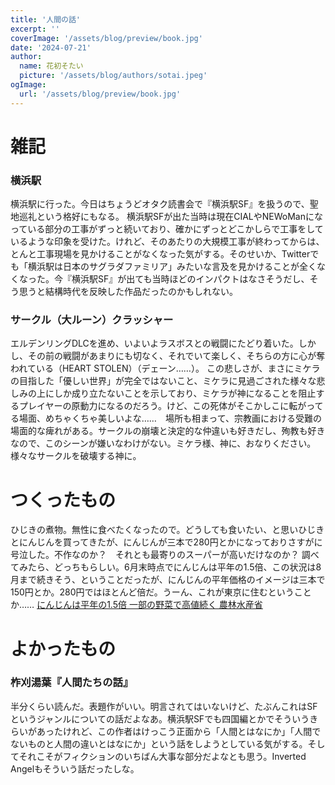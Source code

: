 ```yaml
---
title: '人間の話'
excerpt: ''
coverImage: '/assets/blog/preview/book.jpg'
date: '2024-07-21'
author:
  name: 花初そたい
  picture: '/assets/blog/authors/sotai.jpeg'
ogImage:
  url: '/assets/blog/preview/book.jpg'
---
```

# 雑記
### 横浜駅
横浜駅に行った。今日はちょうどオタク読書会で『横浜駅SF』を扱うので、聖地巡礼という格好にもなる。
横浜駅SFが出た当時は現在CIALやNEWoManになっている部分の工事がずっと続いており、確かにずっとどこかしらで工事をしているような印象を受けた。けれど、そのあたりの大規模工事が終わってからは、とんと工事現場を見かけることがなくなった気がする。そのせいか、Twitterでも「横浜駅は日本のサグラダファミリア」みたいな言及を見かけることが全くなくなった。今『横浜駅SF』が出ても当時ほどのインパクトはなさそうだし、そう思うと結構時代を反映した作品だったのかもしれない。

### サークル（大ルーン）クラッシャー
エルデンリングDLCを進め、いよいよラスボスとの戦闘にたどり着いた。しかし、その前の戦闘があまりにも切なく、それでいて楽しく、そちらの方に心が奪われている（HEART STOLEN）（デェーン……）。
この悲しさが、まさにミケラの目指した「優しい世界」が完全ではないこと、ミケラに見過ごされた様々な悲しみの上にしか成り立たないことを示しており、ミケラが神になることを阻止するプレイヤーの原動力になるのだろう。けど、この死体がそこかしこに転がってる場面、めちゃくちゃ美しいよな……　場所も相まって、宗教画における受難の場面的な痺れがある。サークルの崩壊と決定的な仲違いも好きだし、殉教も好きなので、このシーンが嫌いなわけがない。ミケラ様、神に、おなりください。様々なサークルを破壊する神に。

# つくったもの
ひじきの煮物。無性に食べたくなったので。どうしても食いたい、と思いひじきとにんじんを買ってきたが、にんじんが三本で280円とかになっておりさすがに号泣した。不作なのか？　それとも最寄りのスーパーが高いだけなのか？
調べてみたら、どっちもらしい。6月末時点でにんじんは平年の1.5倍、この状況は8月まで続きそう、ということだったが、にんじんの平年価格のイメージは三本で150円とか。280円ではほとんど倍だ。うーん、これが東京に住むということか……
[にんじんは平年の1.5倍 一部の野菜で高値続く 農林水産省](https://www3.nhk.or.jp/news/html/20240625/k10014491511000.html)

# よかったもの
### 柞刈湯葉『人間たちの話』
半分くらい読んだ。表題作がいい。明言されてはいないけど、たぶんこれはSFというジャンルについての話だよなあ。横浜駅SFでも四国編とかでそういうきらいがあったけれど、この作者はけっこう正面から「人間とはなにか」「人間でないものと人間の違いとはなにか」という話をしようとしている気がする。そしてそれこそがフィクションのいちばん大事な部分だよなとも思う。Inverted Angelもそういう話だったしな。
